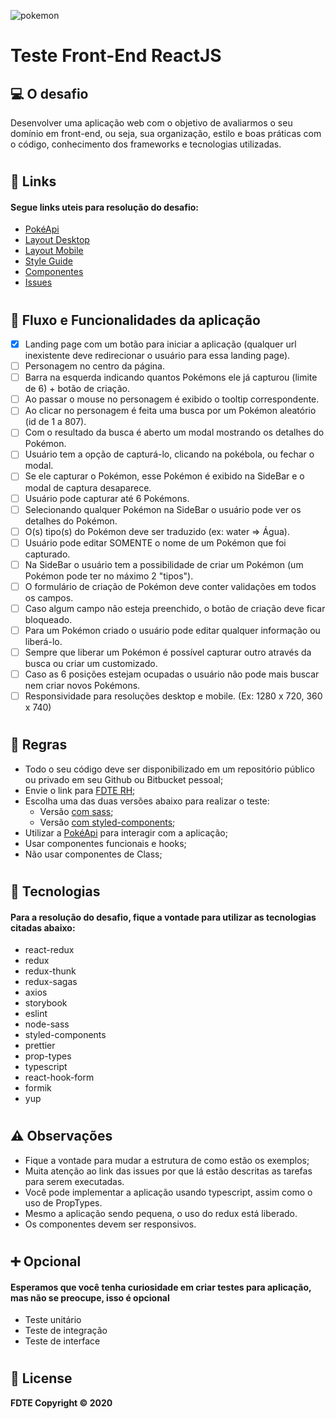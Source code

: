 ![pokemon](https://upload.wikimedia.org/wikipedia/commons/thumb/9/98/International_Pok%C3%A9mon_logo.svg/300px-International_Pok%C3%A9mon_logo.svg.png)

# **Teste Front-End ReactJS**

## 💻 **O desafio**

Desenvolver uma aplicação web com o objetivo de avaliarmos o seu domínio em front-end, ou seja, sua organização, estilo e boas práticas com o código, conhecimento dos frameworks e tecnologias utilizadas.

#
## 🔗 **Links**
#### **Segue links uteis para resolução do desafio:**
- [PokéApi](https://pokeapi.co/)
- [Layout Desktop](https://www.figma.com/proto/l92meWj5EzwY3q8XZro1i0/Teste-Front?node-id=13%3A13571&scaling=min-zoom)
- [Layout Mobile](https://www.figma.com/proto/l92meWj5EzwY3q8XZro1i0/Teste-Front?node-id=41%3A18782&scaling=min-zoom)
- [Style Guide](https://www.figma.com/proto/l92meWj5EzwY3q8XZro1i0/Teste-Front?node-id=36%3A2135&scaling=min-zoom)
- [Componentes](https://www.figma.com/proto/l92meWj5EzwY3q8XZro1i0/Teste-Front?node-id=27%3A18584&scaling=min-zoom)
- [Issues](https://bitbucket.org/fdtedsd/teste-frontend/issues)

#
## 📝 **Fluxo e Funcionalidades da aplicação**
- [X] Landing page com um botão para iniciar a aplicação (qualquer url inexistente deve redirecionar o usuário para essa landing page).
- [ ] Personagem no centro da página.
- [ ] Barra na esquerda indicando quantos Pokémons ele já capturou (limite de 6) + botão de criação.
- [ ] Ao passar o mouse no personagem é exibido o tooltip correspondente.
- [ ] Ao clicar no personagem é feita uma busca por um Pokémon aleatório (id de 1 a 807).
- [ ] Com o resultado da busca é aberto um modal mostrando os detalhes do Pokémon.
- [ ] Usuário tem a opção de capturá-lo, clicando na pokébola, ou fechar o modal.
- [ ] Se ele capturar o Pokémon, esse Pokémon é exibido na SideBar e o modal de captura desaparece.
- [ ] Usuário pode capturar até 6 Pokémons.
- [ ] Selecionando qualquer Pokémon na SideBar o usuário pode ver os detalhes do Pokémon.
- [ ] O(s) tipo(s) do Pokémon deve ser traduzido (ex: water => Água).
- [ ] Usuário pode editar SOMENTE o nome de um Pokémon que foi capturado.
- [ ] Na SideBar o usuário tem a possibilidade de criar um Pokémon (um Pokémon pode ter no máximo 2 "tipos").
- [ ] O formulário de criação de Pokémon deve conter validações em todos os campos.
- [ ] Caso algum campo não esteja preenchido, o botão de criação deve ficar bloqueado.
- [ ] Para um Pokémon criado o usuário pode editar qualquer informação ou liberá-lo.
- [ ] Sempre que liberar um Pokémon é possível capturar outro através da busca ou criar um customizado.
- [ ] Caso as 6 posições estejam ocupadas o usuário não pode mais buscar nem criar novos Pokémons.
- [ ] Responsividade para resoluções desktop e mobile. (Ex: 1280 x 720, 360 x 740)
#

## 📖 **Regras**
- Todo o seu código deve ser disponibilizado em um repositório público ou privado em seu Github ou Bitbucket pessoal;
- Envie o link para [FDTE RH](mailto:vanessa.bruno@fdte.io?subject=Teste_Front-End_ReactJS);
- Escolha uma das duas versões abaixo para realizar o teste:
  * Versão [com sass](https://bitbucket.org/fdtedsd/teste-frontend/src/master/examples/with-sass/); 
  * Versão [com styled-components](https://bitbucket.org/fdtedsd/teste-frontend/src/master/examples/with-styled-components/);
- Utilizar a [PokéApi](https://pokeapi.co/) para interagir com a aplicação;
- Usar componentes funcionais e hooks;
- Não usar componentes de Class;
#
## 🚀 **Tecnologias** 
#### **Para a resolução do desafio, fique a vontade para utilizar as tecnologias citadas abaixo:** 

- react-redux
- redux
- redux-thunk
- redux-sagas
- axios
- storybook
- eslint
- node-sass
- styled-components
- prettier
- prop-types
- typescript
- react-hook-form
- formik
- yup

#
## ⚠️ **Observações**
- Fique a vontade para mudar a estrutura de como estão os exemplos;
- Muita atenção ao link das issues por que lá estão descritas as tarefas para serem executadas.
- Você pode implementar a aplicação usando typescript, assim como o uso de PropTypes.
- Mesmo a aplicação sendo pequena, o uso do redux está liberado.
- Os componentes devem ser responsivos.

#
## ➕ **Opcional**
#### **Esperamos que você tenha curiosidade em criar testes para aplicação, mas não se preocupe, isso é opcional** 
 - Teste unitário
 - Teste de integração
 - Teste de interface

#
## 📝 **License**
**FDTE Copyright © 2020**
